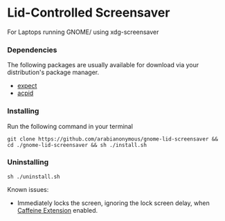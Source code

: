 # Lid-Controlled Screensaver 
For Laptops running GNOME/ using xdg-screensaver

### Dependencies
The following packages are usually available for download via your distribution's package manager.
* [expect](https://pkgs.org/download/expect)
* [acpid](https://pkgs.org/download/acpid)

### Installing
Run the following command in your terminal
```
git clone https://github.com/arabianonymous/gnome-lid-screensaver && cd ./gnome-lid-screensaver && sh ./install.sh
```

### Uninstalling

```
sh ./uninstall.sh
```

Known issues:
- Immediately locks the screen, ignoring the lock screen delay, when [Caffeine Extension](https://extensions.gnome.org/extension/517/caffeine/) enabled.

